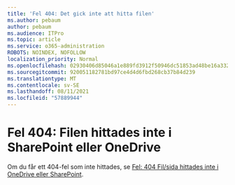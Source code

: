 ```yaml
---
title: 'Fel 404: Det gick inte att hitta filen'
ms.author: pebaum
author: pebaum
ms.audience: ITPro
ms.topic: article
ms.service: o365-administration
ROBOTS: NOINDEX, NOFOLLOW
localization_priority: Normal
ms.openlocfilehash: 02930406d85046a1e889fd3912f50946dc51853ad48be16a3320611d943a0d8d
ms.sourcegitcommit: 920051182781bd97ce4d4d6fbd268cb37b84d239
ms.translationtype: MT
ms.contentlocale: sv-SE
ms.lasthandoff: 08/11/2021
ms.locfileid: "57889944"
---
```

# <a name="error-404-file-not-found-in-sharepoint-or-onedrive"></a>Fel 404: Filen hittades inte i SharePoint eller OneDrive

Om du får ett 404-fel som inte hittades, se [Fel: 404 Fil/sida hittades inte i OneDrive eller SharePoint](https://docs.microsoft.com/sharepoint/troubleshoot/administration/error-404-onedrive-sharepoint).
